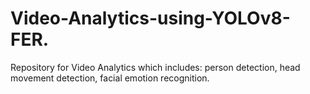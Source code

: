 # Video-Analytics-using-YOLOv8-FER.
Repository for Video Analytics which includes: person detection, head movement detection, facial emotion recognition.

